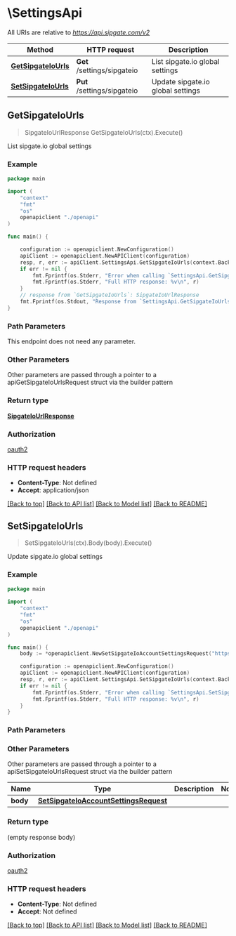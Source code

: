 # \SettingsApi

All URIs are relative to *https://api.sipgate.com/v2*

Method | HTTP request | Description
------------- | ------------- | -------------
[**GetSipgateIoUrls**](SettingsApi.md#GetSipgateIoUrls) | **Get** /settings/sipgateio | List sipgate.io global settings
[**SetSipgateIoUrls**](SettingsApi.md#SetSipgateIoUrls) | **Put** /settings/sipgateio | Update sipgate.io global settings



## GetSipgateIoUrls

> SipgateIoUrlResponse GetSipgateIoUrls(ctx).Execute()

List sipgate.io global settings

### Example

```go
package main

import (
    "context"
    "fmt"
    "os"
    openapiclient "./openapi"
)

func main() {

    configuration := openapiclient.NewConfiguration()
    apiClient := openapiclient.NewAPIClient(configuration)
    resp, r, err := apiClient.SettingsApi.GetSipgateIoUrls(context.Background()).Execute()
    if err != nil {
        fmt.Fprintf(os.Stderr, "Error when calling `SettingsApi.GetSipgateIoUrls``: %v\n", err)
        fmt.Fprintf(os.Stderr, "Full HTTP response: %v\n", r)
    }
    // response from `GetSipgateIoUrls`: SipgateIoUrlResponse
    fmt.Fprintf(os.Stdout, "Response from `SettingsApi.GetSipgateIoUrls`: %v\n", resp)
}
```

### Path Parameters

This endpoint does not need any parameter.

### Other Parameters

Other parameters are passed through a pointer to a apiGetSipgateIoUrlsRequest struct via the builder pattern


### Return type

[**SipgateIoUrlResponse**](SipgateIoUrlResponse.md)

### Authorization

[oauth2](../README.md#oauth2)

### HTTP request headers

- **Content-Type**: Not defined
- **Accept**: application/json

[[Back to top]](#) [[Back to API list]](../README.md#documentation-for-api-endpoints)
[[Back to Model list]](../README.md#documentation-for-models)
[[Back to README]](../README.md)


## SetSipgateIoUrls

> SetSipgateIoUrls(ctx).Body(body).Execute()

Update sipgate.io global settings

### Example

```go
package main

import (
    "context"
    "fmt"
    "os"
    openapiclient "./openapi"
)

func main() {
    body := *openapiclient.NewSetSipgateIoAccountSettingsRequest("https://io.sipgate.beer/my/incoming/url", "https://io.sipgate.rehab/my/outgoing/url") // SetSipgateIoAccountSettingsRequest |  (optional)

    configuration := openapiclient.NewConfiguration()
    apiClient := openapiclient.NewAPIClient(configuration)
    resp, r, err := apiClient.SettingsApi.SetSipgateIoUrls(context.Background()).Body(body).Execute()
    if err != nil {
        fmt.Fprintf(os.Stderr, "Error when calling `SettingsApi.SetSipgateIoUrls``: %v\n", err)
        fmt.Fprintf(os.Stderr, "Full HTTP response: %v\n", r)
    }
}
```

### Path Parameters



### Other Parameters

Other parameters are passed through a pointer to a apiSetSipgateIoUrlsRequest struct via the builder pattern


Name | Type | Description  | Notes
------------- | ------------- | ------------- | -------------
 **body** | [**SetSipgateIoAccountSettingsRequest**](SetSipgateIoAccountSettingsRequest.md) |  | 

### Return type

 (empty response body)

### Authorization

[oauth2](../README.md#oauth2)

### HTTP request headers

- **Content-Type**: Not defined
- **Accept**: Not defined

[[Back to top]](#) [[Back to API list]](../README.md#documentation-for-api-endpoints)
[[Back to Model list]](../README.md#documentation-for-models)
[[Back to README]](../README.md)

